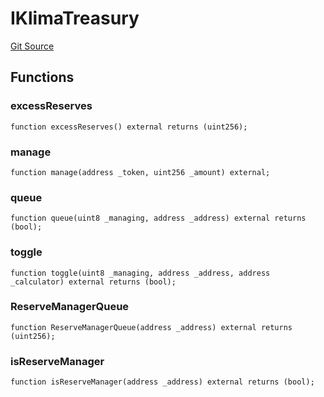 # IKlimaTreasury
[Git Source](https://github.com/KlimaDAO/klimadao-solidity/blob/b4fb0f4685d5fe4c80ffc162389dfe0abdfe9f39/src/protocol/interfaces/IKLIMA.sol)


## Functions
### excessReserves


```solidity
function excessReserves() external returns (uint256);
```

### manage


```solidity
function manage(address _token, uint256 _amount) external;
```

### queue


```solidity
function queue(uint8 _managing, address _address) external returns (bool);
```

### toggle


```solidity
function toggle(uint8 _managing, address _address, address _calculator) external returns (bool);
```

### ReserveManagerQueue


```solidity
function ReserveManagerQueue(address _address) external returns (uint256);
```

### isReserveManager


```solidity
function isReserveManager(address _address) external returns (bool);
```


